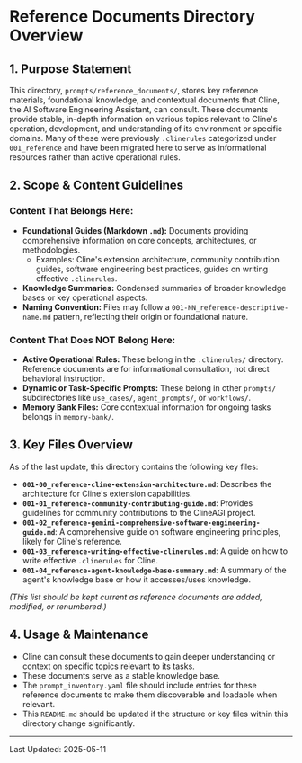 # Reference Documents Directory Overview

## 1. Purpose Statement

This directory, `prompts/reference_documents/`, stores key reference materials, foundational knowledge, and contextual documents that Cline, the AI Software Engineering Assistant, can consult. These documents provide stable, in-depth information on various topics relevant to Cline's operation, development, and understanding of its environment or specific domains. Many of these were previously `.clinerules` categorized under `001_reference` and have been migrated here to serve as informational resources rather than active operational rules.

## 2. Scope & Content Guidelines

### Content That Belongs Here:
*   **Foundational Guides (Markdown `.md`):** Documents providing comprehensive information on core concepts, architectures, or methodologies.
    *   Examples: Cline's extension architecture, community contribution guides, software engineering best practices, guides on writing effective `.clinerules`.
*   **Knowledge Summaries:** Condensed summaries of broader knowledge bases or key operational aspects.
*   **Naming Convention:** Files may follow a `001-NN_reference-descriptive-name.md` pattern, reflecting their origin or foundational nature.

### Content That Does NOT Belong Here:
*   **Active Operational Rules:** These belong in the `.clinerules/` directory. Reference documents are for informational consultation, not direct behavioral instruction.
*   **Dynamic or Task-Specific Prompts:** These belong in other `prompts/` subdirectories like `use_cases/`, `agent_prompts/`, or `workflows/`.
*   **Memory Bank Files:** Core contextual information for ongoing tasks belongs in `memory-bank/`.

## 3. Key Files Overview

As of the last update, this directory contains the following key files:

*   **`001-00_reference-cline-extension-architecture.md`**: Describes the architecture for Cline's extension capabilities.
*   **`001-01_reference-community-contributing-guide.md`**: Provides guidelines for community contributions to the ClineAGI project.
*   **`001-02_reference-gemini-comprehensive-software-engineering-guide.md`**: A comprehensive guide on software engineering principles, likely for Cline's reference.
*   **`001-03_reference-writing-effective-clinerules.md`**: A guide on how to write effective `.clinerules` for Cline.
*   **`001-04_reference-agent-knowledge-base-summary.md`**: A summary of the agent's knowledge base or how it accesses/uses knowledge.

*(This list should be kept current as reference documents are added, modified, or renumbered.)*

## 4. Usage & Maintenance

*   Cline can consult these documents to gain deeper understanding or context on specific topics relevant to its tasks.
*   These documents serve as a stable knowledge base.
*   The `prompt_inventory.yaml` file should include entries for these reference documents to make them discoverable and loadable when relevant.
*   This `README.md` should be updated if the structure or key files within this directory change significantly.

---
Last Updated: 2025-05-11
